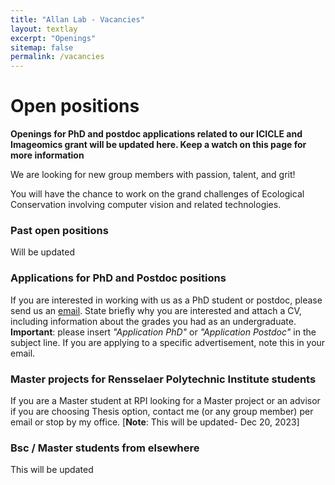 ```yaml
---
title: "Allan Lab - Vacancies"
layout: textlay
excerpt: "Openings"
sitemap: false
permalink: /vacancies
---
```


# Open positions

**Openings for PhD and postdoc applications related to our ICICLE and Imageomics grant will be updated here. Keep a watch on this page for more information**

We are  looking for new group members with passion, talent, and grit!

You will have the chance to work on the grand challenges of Ecological Conservation involving computer vision and related technologies.

### Past open positions

Will be updated 

### Applications for PhD and Postdoc positions
If you are interested in working with us as a PhD student or postdoc, please send us an [email](mailto:chuckvision.rpi@gmail.com). State briefly why you are interested and attach a CV, including information about the grades you had as an undergraduate. **Important**: please insert _"Application PhD"_ or _"Application Postdoc"_ in the subject line. If you are applying to a specific advertisement, note this in your email.

### Master projects for Rensselaer Polytechnic Institute students
If you are a Master student at RPI looking for a Master project or an advisor if you are choosing Thesis option, contact me (or any group member) per email or stop by my office. [**Note**: This will be updated- Dec 20, 2023]

### Bsc / Master students from elsewhere
This will be updated
